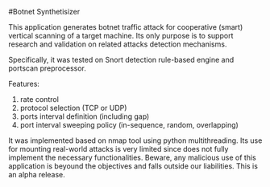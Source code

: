 #Botnet Synthetisizer

This application generates botnet traffic attack for cooperative (smart) vertical scanning of 
a target machine. Its only purpose is to support research and validation on related attacks 
detection mechanisms. 

Specifically, it was tested on Snort detection rule-based engine and portscan preprocessor.

Features:
 1. rate control 
 2. protocol selection (TCP or UDP)
 3. ports interval definition (including gap) 
 4. port interval sweeping policy (in-sequence, random, overlapping)

It was implemented based on nmap tool using python multithreading. Its use for mounting
real-world attacks is very limited since does not fully implement the necessary functionalities.
Beware, any malicious use of this application is beyound the objectives and falls outside our 
liabilities. 
This is an alpha release.
